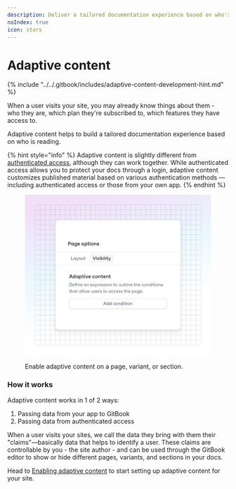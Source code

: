 ```yaml
---
description: Deliver a tailored documentation experience based on who's reading.
noIndex: true
icon: stars
---
```


# Adaptive content

{% include "../../.gitbook/includes/adaptive-content-development-hint.md" %}

When a user visits your site, you may already know things about them - who they are, which plan they're subscribed to, which features they have access to.

Adaptive content helps to build a tailored documentation experience based on who is reading.

{% hint style="info" %}
Adaptive content is slightly different from [authenticated access](../authenticated-access/), although they can work together. While authenticated access allows you to protect your docs through a login, adaptive content customizes published material based on various authentication methods — including authenticated access or those from your own app.
{% endhint %}

<figure><img src="../../.gitbook/assets/21_03_25_adaptive_content (1).svg" alt="A GitBook screenshot showing adaptive content controls"><figcaption><p>Enable adaptive content on a page, variant, or section.</p></figcaption></figure>

### How it works

Adaptive content works in 1 of 2 ways:

1. Passing data from your app to GitBook
2. Passing data from authenticated access

When a user visits your sites, we call the data they bring with them their "claims"—basically data that helps to identify a user. These claims are controllable by you - the site author - and can be used through the GitBook editor to show or hide different pages, variants, and sections in your docs.

Head to [Enabling adaptive content](enabling-adaptive-content/) to start setting up adaptive content for your site.
